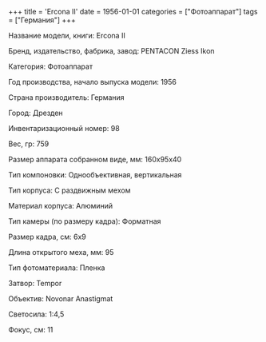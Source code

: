 +++
title = 'Erсona II'
date = 1956-01-01
categories = ["Фотоаппарат"]
tags = ["Германия"]
+++

Название модели, книги: Erсona II

Бренд, издательство, фабрика, завод: PENTACON Ziess Ikon

Категория: Фотоаппарат

Год производства, начало выпуска модели: 1956

Страна производитель: Германия

Город: Дрезден

Инвентаризационный номер: 98

Вес, гр: 759

Размер аппарата  собранном виде, мм: 160х95х40

Тип компоновки: Однообъективная, вертикальная

Тип корпуса: С раздвижным мехом

Материал корпуса: Алюминий

Тип камеры (по размеру кадра): Форматная

Размер кадра, см: 6х9

Длина открытого меха, мм: 95

Тип фотоматериала: Пленка

Затвор: Tempor

Объектив: Novonar Anastigmat

Светосила: 1:4,5

Фокус, см: 11

